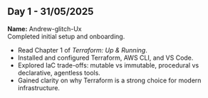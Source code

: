 ## Day 1 - 31/05/2025  
**Name:** Andrew-glitch-Ux  
Completed initial setup and onboarding.  
- Read Chapter 1 of *Terraform: Up & Running*.  
- Installed and configured Terraform, AWS CLI, and VS Code.  
- Explored IaC trade-offs: mutable vs immutable, procedural vs declarative, agentless tools.  
- Gained clarity on why Terraform is a strong choice for modern infrastructure.
